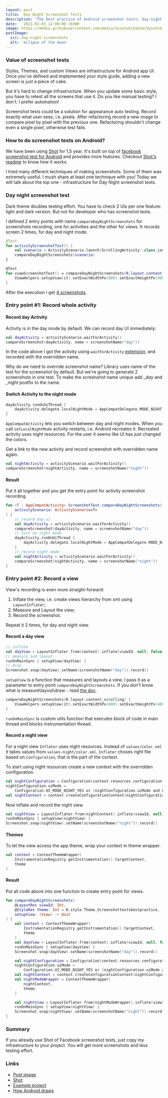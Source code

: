 ```yaml
---
layout: post
title:  Day-Night Screenshot Tests
description: "The best practice of Android screenshot tests: day-night screenshots"
date:   2021-01-03 12:00:00 +0300
image: https://media.githubusercontent.com/media/VysotskiVadim/VysotskiVadim.github.io/master/assets/day-night-screenshots.jpg
postImage:
  src: day-night-screenshots
  alt: 'eclipse of the moon'
---
```


### Value of screenshot tests

Styles, Themes, and custom Views are infrastructure for Android app UI.
Once you've defined and implemented your style guide,
adding a new screen is just a piece of cake.

But it's hard to change infrastructure.
When you update some basic style, you have to retest all the screens that use it.
Do you like manual testing? I don't. I prefer automation!

Screenshot tests could be a solution for appearance auto testing.
Record exactly what user sees, i.e. pixels.
After refactoring record a new image to compare pixel by pixel with the previous one.
Refactoring shouldn't change even a single pixel, otherwise test fails.

### How to do screenshot tests on Android?

We have been using [Shot](https://github.com/Karumi/Shot) for 1,5 year.
It's built on top of [facebook screenshot test for Android](https://github.com/facebook/screenshot-tests-for-android)
and provides more features.
Checkout [Shot's readme](https://github.com/Karumi/Shot/blob/master/README.md) to know how it works.

I tried many different techniques of making screenshots.
Some of them was extremely useful.
I mush share at least one technique with you!
Today we will talk about the top one - infrastructure for Day Night screenshot tests.

### Day night screenshot test

Dark theme doubles testing effort.
You have to check 2 UIs per one feature: light and dark version.
But not for developer who has screenshot tests.

I defined 2 entry points with name `compareDayNightScreenshots` for screenshots recording,
one for activities and the other for views.
It records screen 2 times, for day and night mode.
```kotlin
@Test
fun activityScreenshotTest() {
    val scenario = ActivityScenario.launch(ScrollingActivity::class.java)
    compareDayNightScreenshots(scenario)
}

@Test
fun viewScreenshotTest() = compareDayNightScreenshots(R.layout.content_scrolling) {
    ViewHelpers.setupView(it).setExactWidthPx(800).setExactHeightPx(4000).layout()
}
```
After the execution I get [4 screenshots](https://github.com/VysotskiVadim/screenshot-tests-best-practice/tree/master/app/screenshots/debug).

### Entry point #1: Record whole activity

#### Record day Activity
Activity is in the day mode by default.
We can record day UI immediately:
```kotlin
val dayActivity = activityScenario.waitForActivity()
compareScreenshot(dayActivity, name = screenshotName("day"))
```
In the code above
I got the activity using `waitForActivity` [extension](https://github.com/Karumi/Shot/blob/master/shot-android/src/main/java/com/karumi/shot/ActivityScenarioUtils.kt#L14), and recorded with the overridden name.

Why do we need to override screenshot name?
Library uses name of the test for the screenshot by default.
But we're going to generate 2 screenshots in one test.
To make the screenshot name unique add *_day* and *_night* postfix to the name.

#### Switch Activity to the night mode

```kotlin
dayActivity.runOnUiThread {
    dayActivity.delegate.localNightMode = AppCompatDelegate.MODE_NIGHT_YES
}
```
`AppCompatActivity` lets you switch between day and night modes.
When you call `setLocalNightMode` activity restarts, i.e. Android recreates it.
Recreated activity uses night resources.
For the user it seems like UI has just changed the colors.

Get a link to the new activity and record screenshot with overridden name again.
```kotlin
val nightActivity = activityScenario.waitForActivity()
compareScreenshot(nightActivity, name = screenshotName("night"))
```

#### Result
Put it all together and you get the entry point for activity screenshot recording.
```kotlin
fun <T : AppCompatActivity> ScreenshotTest.compareDayNightScreenshots(
    activityScenario: ActivityScenario<T>
) {
    // record day ui
    val dayActivity = activityScenario.waitForActivity()
    compareScreenshot(dayActivity, name = screenshotName("day"))
    // turn on night mode
    dayActivity.runOnUiThread {
        dayActivity.delegate.localNightMode = AppCompatDelegate.MODE_NIGHT_YES
    }
    // record night mode
    val nightActivity = activityScenario.waitForActivity()
    compareScreenshot(nightActivity, name = screenshotName("night"))
}
```

### Entry point #2: Record a view

View's recording is even more straight-forward:

1. Inflate the view, i.e. create views hierarchy from xml using `LayoutInflater`;
2. Measure and Layout the view;
3. Record the screenshot.

Repeat it 2 times, for day and night view.

#### Record a day view
```kotlin
// inflate
val dayView = LayoutInflater.from(context).inflate(viewId, null, false)
// measure and layout
runOnMainSync { setupView(dayView) }
// draw
Screenshot.snap(dayView).setName(screenshotName("day")).record()
```

`setupView` is a function that measures and layouts a view.
I pass it as a parameter to entry point `compareDayNightScreenshots`.
If you don't know what is measure\layout\draw - read [the doc](https://developer.android.com/guide/topics/ui/how-android-draws).
```kotlin
compareDayNightScreenshots(R.layout.content_scrolling) {
    ViewHelpers.setupView(it).setExactWidthPx(800).setExactHeightPx(4000).layout()
}
```

`runOnMainSync` is custom utils function that executes block of code in main thread and blocks instrumentation thread.

#### Record a night view
For a night view `Inflater` uses night resources.
Instead of `values/color.xml`
it takes values from `values-night/color.xml`.
`Inflater` choses right file based on `Configuration`, that is the part of the context.

To start using night resources create a new context with the overridden configuration.
```kotlin
val nightConfiguration = Configuration(context.resources.configuration)
nightConfiguration.uiMode =
    Configuration.UI_MODE_NIGHT_YES or (nightConfiguration.uiMode and Configuration.UI_MODE_NIGHT_MASK.inv())
val nightContext = context.createConfigurationContext(nightConfiguration)
```

Now inflate and record the night view.
```kotlin
val nightView = LayoutInflater.from(nightContext).inflate(viewId, null, false)
runOnMainSync { setupView(nightView) }
Screenshot.snap(nightView).setName(screenshotName("night")).record()
```
#### Themes

To let the view access the app theme, wrap your context in theme wrapper.
```kotlin
val context = ContextThemeWrapper(
    InstrumentationRegistry.getInstrumentation().targetContext,
    theme
)
```

#### Result
Put all code above into one function to create entry point for views.
```kotlin
fun compareDayNightScreenshots(
    @LayoutRes viewId: Int,
    @StyleRes theme: Int = R.style.Theme_Screenshottestsbestpractice,
    setupView: (View) -> Unit
) {
    val context = ContextThemeWrapper(
        InstrumentationRegistry.getInstrumentation().targetContext,
        theme
    )
    val dayView = LayoutInflater.from(context).inflate(viewId, null, false)
    runOnMainSync { setupView(dayView) }
    Screenshot.snap(dayView).setName(screenshotName("day")).record()

    val nightConfiguration = Configuration(context.resources.configuration)
    nightConfiguration.uiMode =
        Configuration.UI_MODE_NIGHT_YES or (nightConfiguration.uiMode and Configuration.UI_MODE_NIGHT_MASK.inv())
    val nightContext = context.createConfigurationContext(nightConfiguration)
    val nightModeWrapper = ContextThemeWrapper(
        nightContext,
        theme
    )

    val nightView = LayoutInflater.from(nightModeWrapper).inflate(viewId, null, false)
    runOnMainSync { setupView(nightView) }
    Screenshot.snap(nightView).setName(screenshotName("night")).record()
}
```

### Summary

If you already use Shot of Facebook screenshot tests,
just copy my infrastructure to your project. 
You will get more screenshots and less testing effort.

### Links
* [Post image](https://flic.kr/p/qZYThs)
* [Shot](https://github.com/Karumi/Shot)
* [Example project](https://github.com/VysotskiVadim/screenshot-tests-best-practice)
* [How Android draws](https://developer.android.com/guide/topics/ui/how-android-draws)